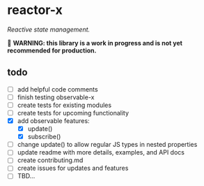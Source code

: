 # reactor-x
*Reactive state management.*

🛑 **WARNING: this library is a work in progress and is not yet recommended for production.**

## todo
- [ ] add helpful code comments
- [ ] finish testing observable-x
- [ ] create tests for existing modules
- [ ] create tests for upcoming functionality
- [x] add observable features:
  - [x] update()
  - [x] subscribe()
- [ ] change update() to allow regular JS types in nested properties
- [ ] update readme with more details, examples, and API docs
- [ ] create contributing.md
- [ ] create issues for updates and features
- [ ] TBD...
